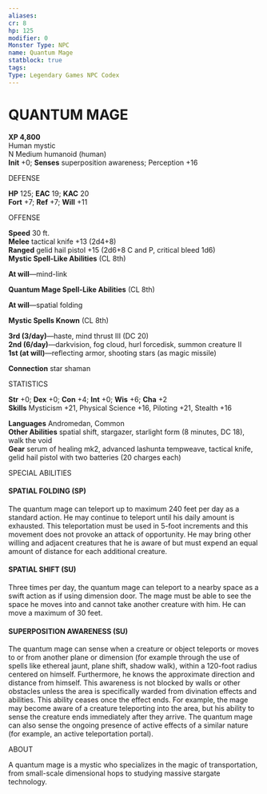 ```yaml
---
aliases: 
cr: 8
hp: 125
modifier: 0
Monster Type: NPC
name: Quantum Mage
statblock: true
tags: 
Type: Legendary Games NPC Codex
---
```

# QUANTUM MAGE
**XP 4,800**  
Human mystic  
N Medium humanoid (human)  
**Init** +0; **Senses** superposition awareness; Perception +16

DEFENSE

**HP** 125; **EAC** 19; **KAC** 20  
**Fort** +7; **Ref** +7; **Will** +11

OFFENSE

**Speed** 30 ft.  
**Melee** tactical knife +13 (2d4+8)  
**Ranged** gelid hail pistol +15 (2d6+8 C and P, critical bleed 1d6)  
**Mystic Spell-Like Abilities** (CL 8th)

**At will**—mind-link

**Quantum Mage Spell-Like Abilities** (CL 8th)

**At will**—spatial folding

**Mystic Spells Known** (CL 8th)

**3rd (3/day)**—haste, mind thrust III (DC 20)  
**2nd (6/day)**—darkvision, fog cloud, hurl forcedisk, summon creature II  
**1st (at will)**—reflecting armor, shooting stars (as magic missile)

**Connection** star shaman

STATISTICS

**Str** +0; **Dex** +0; **Con** +4; **Int** +0; **Wis** +6; **Cha** +2  
**Skills** Mysticism +21, Physical Science +16, Piloting +21, Stealth +16

**Languages** Andromedan, Common  
**Other Abilities** spatial shift, stargazer, starlight form (8 minutes, DC 18), walk the void  
**Gear** serum of healing mk2, advanced lashunta tempweave, tactical knife, gelid hail pistol with two batteries (20 charges each)

SPECIAL ABILITIES

#### SPATIAL FOLDING (SP)

The quantum mage can teleport up to maximum 240 feet per day as a standard action. He may continue to teleport until his daily amount is exhausted. This teleportation must be used in 5-foot increments and this movement does not provoke an attack of opportunity. He may bring other willing and adjacent creatures that he is aware of but must expend an equal amount of distance for each additional creature.

#### SPATIAL SHIFT (SU)

Three times per day, the quantum mage can teleport to a nearby space as a swift action as if using dimension door. The mage must be able to see the space he moves into and cannot take another creature with him. He can move a maximum of 30 feet.

#### SUPERPOSITION AWARENESS (SU)

The quantum mage can sense when a creature or object teleports or moves to or from another plane or dimension (for example through the use of spells like ethereal jaunt, plane shift, shadow walk), within a 120-foot radius centered on himself. Furthermore, he knows the approximate direction and distance from himself. This awareness is not blocked by walls or other obstacles unless the area is specifically warded from divination effects and abilities. This ability ceases once the effect ends. For example, the mage may become aware of a creature teleporting into the area, but his ability to sense the creature ends immediately after they arrive. The quantum mage can also sense the ongoing presence of active effects of a similar nature (for example, an active teleportation portal).

ABOUT

A quantum mage is a mystic who specializes in the magic of transportation, from small-scale dimensional hops to studying massive stargate technology.

